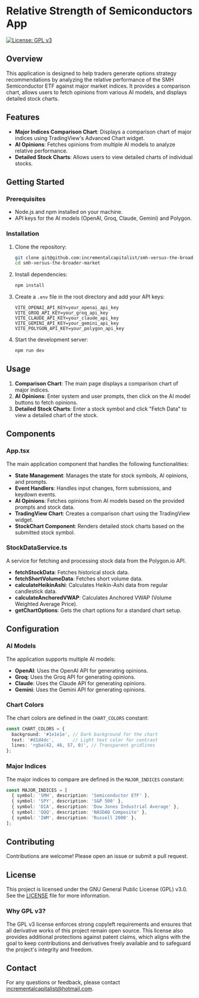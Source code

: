 # Relative Strength of Semiconductors App

[![License: GPL v3](https://img.shields.io/badge/License-GPLv3-blue.svg)](https://www.gnu.org/licenses/gpl-3.0) 

## Overview

This application is designed to help traders generate options strategy recommendations by analyzing the relative performance of the SMH Semiconductor ETF against major market indices. It provides a comparison chart, allows users to fetch opinions from various AI models, and displays detailed stock charts.

## Features

- **Major Indices Comparison Chart**: Displays a comparison chart of major indices using TradingView's Advanced Chart widget.
- **AI Opinions**: Fetches opinions from multiple AI models to analyze relative performance.
- **Detailed Stock Charts**: Allows users to view detailed charts of individual stocks.

## Getting Started

### Prerequisites

- Node.js and npm installed on your machine.
- API keys for the AI models (OpenAI, Groq, Claude, Gemini) and Polygon.

### Installation

1. Clone the repository:
   ```bash
   git clone git@github.com:incrementalcapitalist/smh-versus-the-broader-market.git
   cd smh-versus-the-broader-market
   ```

2. Install dependencies:
   ```bash
   npm install
   ```

3. Create a `.env` file in the root directory and add your API keys:
   ```env
   VITE_OPENAI_API_KEY=your_openai_api_key
   VITE_GROQ_API_KEY=your_groq_api_key
   VITE_CLAUDE_API_KEY=your_claude_api_key
   VITE_GEMINI_API_KEY=your_gemini_api_key
   VITE_POLYGON_API_KEY=your_polygon_api_key
   ```

4. Start the development server:
   ```bash
   npm run dev
   ```

## Usage

1. **Comparison Chart**: The main page displays a comparison chart of major indices.
2. **AI Opinions**: Enter system and user prompts, then click on the AI model buttons to fetch opinions.
3. **Detailed Stock Charts**: Enter a stock symbol and click "Fetch Data" to view a detailed chart of the stock.

## Components

### App.tsx

The main application component that handles the following functionalities:

- **State Management**: Manages the state for stock symbols, AI opinions, and prompts.
- **Event Handlers**: Handles input changes, form submissions, and keydown events.
- **AI Opinions**: Fetches opinions from AI models based on the provided prompts and stock data.
- **TradingView Chart**: Creates a comparison chart using the TradingView widget.
- **StockChart Component**: Renders detailed stock charts based on the submitted stock symbol.

### StockDataService.ts

A service for fetching and processing stock data from the Polygon.io API.

- **fetchStockData**: Fetches historical stock data.
- **fetchShortVolumeData**: Fetches short volume data.
- **calculateHeikinAshi**: Calculates Heikin-Ashi data from regular candlestick data.
- **calculateAnchoredVWAP**: Calculates Anchored VWAP (Volume Weighted Average Price).
- **getChartOptions**: Gets the chart options for a standard chart setup.

## Configuration

### AI Models

The application supports multiple AI models:

- **OpenAI**: Uses the OpenAI API for generating opinions.
- **Groq**: Uses the Groq API for generating opinions.
- **Claude**: Uses the Claude API for generating opinions.
- **Gemini**: Uses the Gemini API for generating opinions.

### Chart Colors

The chart colors are defined in the `CHART_COLORS` constant:

```typescript
const CHART_COLORS = {
  background: '#1e1e1e', // Dark background for the chart
  text: '#d1d4dc',       // Light text color for contrast
  lines: 'rgba(42, 46, 57, 0)', // Transparent gridlines
};
```

### Major Indices

The major indices to compare are defined in the `MAJOR_INDICES` constant:

```typescript
const MAJOR_INDICES = [
  { symbol: 'SMH', description: 'Semiconductor ETF' },
  { symbol: 'SPY', description: 'S&P 500' },
  { symbol: 'DIA', description: 'Dow Jones Industrial Average' },
  { symbol: 'QQQ', description: 'NASDAQ Composite' },
  { symbol: 'IWM', description: 'Russell 2000' },
];
```

## Contributing

Contributions are welcome! Please open an issue or submit a pull request.

## License

This project is licensed under the GNU General Public License (GPL) v3.0. See the [LICENSE](LICENSE) file for more information.

### Why GPL v3?

The GPL v3 license enforces strong copyleft requirements and ensures that all derivative works of this project remain open source. This license also provides additional protections against patent claims, which aligns with the goal to keep contributions and derivatives freely available and to safeguard the project's integrity and freedom.

## Contact

For any questions or feedback, please contact [incrementalcapitalist@hotmail.com](mailto:incrementalcapitalist@hotmail.com).
